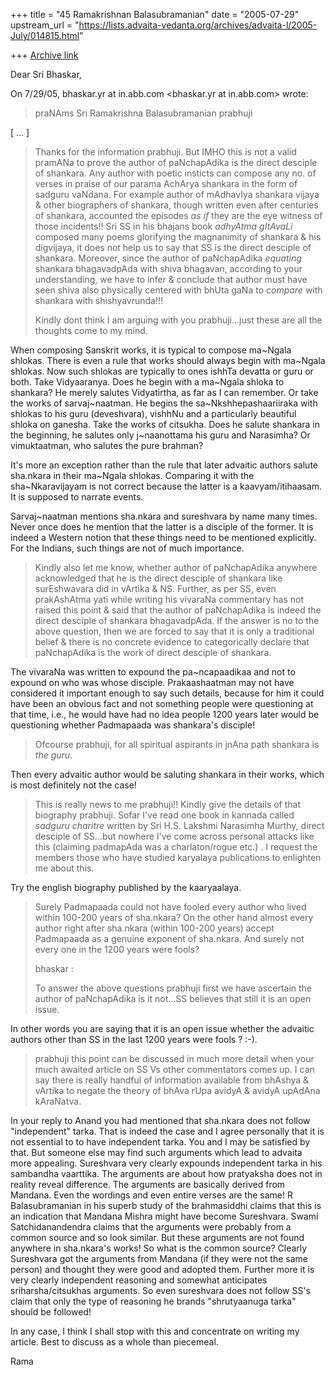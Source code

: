 +++
title = "45 Ramakrishnan Balasubramanian"
date = "2005-07-29"
upstream_url = "https://lists.advaita-vedanta.org/archives/advaita-l/2005-July/014815.html"

+++
[Archive link](https://lists.advaita-vedanta.org/archives/advaita-l/2005-July/014815.html)

Dear Sri Bhaskar,

On 7/29/05, bhaskar.yr at in.abb.com <bhaskar.yr at in.abb.com> wrote:
> 
> praNAms Sri Ramakrishna Balasubramanian prabhuji

[ ... ]
> 
> Thanks for the information prabhuji.  But IMHO this is not a valid pramANa
> to prove the author of paNchapAdika is the direct desciple of shankara.
> Any author with poetic insticts can compose any no. of verses in praise of
> our parama AchArya shankara in the form of sadguru vaNdana.  For example
> author of mAdhavIya shankara vijaya & other biographers of shankara, though
> written even after centuries of shankara, accounted the episodes *as if*
> they are the eye witness of those incidents!! Sri SS in his bhajans book
> *adhyAtma gItAvaLi* composed many poems glorifying the magnanimity of
> shankara & his digvijaya, it does not help us to say that SS is the direct
> desciple of shankara. Moreover, since the author of paNchapAdika *equating*
> shankara bhagavadpAda with shiva bhagavan, according to your understanding,
> we have to infer & conclude that author must have seen shiva also
> physically centered with bhUta gaNa to *compare* with shankara with
> shishyavrunda!!!
> 
> Kindly dont think I am arguing with you prabhuji...just these are all the
> thoughts come to my mind.

When composing Sanskrit works, it is typical to compose ma~Ngala
shlokas. There is even a rule that works should always begin with
ma~Ngala shlokas. Now such shlokas are typically to ones ishhTa
devatta or guru or both. Take Vidyaaranya. Does he begin with a
ma~Ngala shloka to shankara? He merely salutes Vidyatirtha, as far as
I can remember. Or take the works of sarvaj~naatman. He begins the
sa~Nkshhepashaariiraka with shlokas to his guru (deveshvara), vishhNu
and a particularly beautiful shloka on ganesha. Take the works of
citsukha. Does he salute shankara in the beginning, he salutes only
j~naanottama his guru and Narasimha? Or vimuktaatman, who salutes the
pure brahman?

It's more an exception rather than the rule that later advaitic
authors salute sha.nkara in their ma~Ngala shlokas. Comparing it with
the sha~Nkaravijayam is not correct because the latter is a
kaavyam/itihaasam. It is supposed to narrate events.

Sarvaj~naatman mentions sha.nkara and sureshvara by name many times.
Never once does he mention that the latter is a disciple of the
former. It is indeed a Western notion that these things need to be
mentioned explicitly. For the Indians, such things are not of much
importance.

> Kindly also let me know, whether author of paNchapAdika anywhere
> acknowledged that he is the direct desciple of shankara like surEshwavara
> did in vArtika & NS. Further, as per SS, even prakAshAtma yati while
> writing his vivaraNa commentary has not raised this point & said that the
> author of paNchapAdika is indeed the direct desciple of shankara
> bhagavadpAda. If the answer is no to the above question, then we are forced
> to say that it is only a traditional belief & there is no concrete evidence
> to categorically declare that paNchapAdika is the work of direct desciple
> of shankara.

The vivaraNa was written to expound the pa~ncapaadikaa and not to
expound on who was whose disciple. Prakaashaatman may not have
considered it important enough to say such details, because for him it
could have been an obvious fact and not something people were
questioning at that time, i.e., he would have had no idea people 1200
years later would be questioning whether Padmapaada was shankara's
disciple!

> Ofcourse prabhuji, for all spiritual aspirants in jnAna path shankara is
> *the guru*.

Then every advaitic author would be saluting shankara in their works,
which is most definitely not the case!

> This is really news to me prabhuji!!  Kindly give the details of that
> biography prabhuji.  Sofar I've read one book in kannada called *sadguru
> charitre* written by Sri H.S. Lakshmi Narasimha Murthy, direct desciple of
> SS...but nowhere I've come across personal attacks like this (claiming
> padmapAda was a charlaton/rogue etc.) .  I request the members those who
> have studied karyalaya publications to enlighten me about this.

Try the english biography published by the kaaryaalaya. 

> Surely Padmapaada could not have fooled every author who lived within
> 100-200 years of
> sha.nkara? On the other hand almost every author right after sha.nkara
> (within 100-200 years)  accept Padmapaada as a genuine exponent of
> sha.nkara. And surely not every one in the 1200 years were fools?
> 
> bhaskar :
> 
> To answer the above questions prabhuji first we have ascertain the author
> of paNchapAdika is it not...SS believes that still it is an open issue.

In other words you are saying that it is an open issue whether the
advaitic authors other than SS in the last 1200 years were fools ?
:-).

> prabhuji this point can be discussed in much more detail when your much
> awaited article on SS Vs other commentators comes up. I can say there is
> really handful of information available from bhAshya & vArtika to negate
> the theory of bhAva rUpa avidyA & avidyA upAdAna kAraNatva.

In your reply to Anand you had mentioned that sha.nkara does not
follow "independent" tarka. That is indeed the case and I agree
personally that it is not essential to to have independent tarka. You
and I may be satisfied by that. But someone else may find such
arguments which lead to advaita more appealing. Sureshvara very
clearly expounds  independent tarka in his sambandha vaarttika. The
arguments are about how pratyaksha does not in reality reveal
difference. The arguments are basically derived from Mandana. Even the
wordings and even entire verses are the same! R Balasubramanian in his
superb study of the brahmasiddhi claims that this is an indication
that Mandana Mishra might have become Sureshvara. Swami
Satchidanandendra claims that the arguments were probably from a
common source and so look similar. But these arguments are not found
anywhere in sha.nkara's works! So what is the common source?  Clearly
Sureshvara got the arguments from Mandana (if they were not the same
person) and thought they were good and adopted them. Further more it
is very clearly independent reasoning and somewhat anticipates
sriharsha/citsukhas arguments. So even sureshvara does not follow SS's
claim that only the type of reasoning he brands "shrutyaanuga tarka"
should be followed!

In any case, I think I shall stop with this and concentrate on writing
my article. Best to discuss as a whole than piecemeal.

Rama

